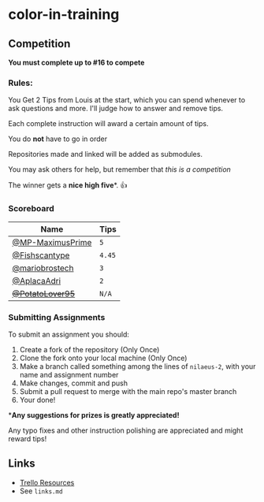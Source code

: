 # color-in-training

## Competition

**You must complete up to #16 to compete**

### Rules:

You Get 2 Tips from Louis at the start, which you can spend whenever to ask questions and more. I'll judge how to answer and remove tips.

Each complete instruction will award a certain amount of tips.

You do **not** have to go in order

Repositories made and linked will be added as submodules.

You may ask others for help, but remember that *this is a competition*

The winner gets a **nice high five***. 👍

### Scoreboard

| Name                                                   | Tips |
|--------------------------------------------------------|------|
| [@MP-MaximusPrime](https://github.com/MP-MaximusPrime) | `5` |
| [@Fishscantype](https://github.com/Fishscantype)       | `4.45` |
| [@mariobrostech](https://github.com/mariobrostech)   | `3` |
| [@AplacaAdri](https://github.com/AlpacaAdri)   | `2` |
| ~~[@PotatoLover95](https://github.com/PotatoLover95)~~     | `N/A` |

### Submitting Assignments

To submit an assignment you should:

1. Create a fork of the repository (Only Once)
2. Clone the fork onto your local machine (Only Once)
3. Make a branch called something among the lines of `nilaeus-2`, with your name and assignment number
4. Make changes, commit and push
5. Submit a pull request to merge with the main repo's master branch
6. Your done!

***Any suggestions for prizes is greatly appreciated!**

Any typo fixes and other instruction polishing are appreciated and might reward tips!

## Links

- [Trello Resources](https://trello.com/b/GhMxP7jw/%F0%9F%91%8Cresources)
- See `links.md`
